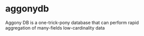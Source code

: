 # aggonydb
Aggony DB is a one-trick-pony database that can perform rapid aggregation of many-fields low-cardinality data
